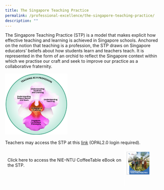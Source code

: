 ```yaml
---
title: The Singapore Teaching Practice
permalink: /professional-excellence/the-singapore-teaching-practice/
description: ""
---
```

The Singapore Teaching Practice (STP) is a model that makes explicit how effective teaching and learning is achieved in Singapore schools. Anchored on the notion that teaching is a profession,&nbsp;the STP draws on Singapore educators’ beliefs about how students learn and teachers teach. It is represented in the form of an orchid to reflect the Singapore context within which we practise our craft and seek to improve our practice as a collaborative fraternity.

<img src="/images/proex1.png" style="width:40%">

Teachers may access the STP at this&nbsp;[link](http://go.gov.sg/stp)&nbsp;(OPAL2.0 login required).


<table style="border: medium; border-collapse: collapse;"><colgroup><col width="500"><col width="70"></colgroup><tbody><tr style="height: 0pt;"><td style="border-width: 1pt; border-style: solid; border-color: rgb(255, 255, 255); vertical-align: top; padding: 5pt; overflow: hidden; overflow-wrap: break-word;"><br><p style="line-height: 1.2; margin-top: 0pt; margin-bottom: 0pt;" dir="ltr">Click <a style="text-decoration: none;" href="https://ebook.ntu.edu.sg/a_ntu_stp_book_2023.html"><span style="font-size: 12pt; font-family: Arial, sans-serif; color: rgb(17, 85, 204); background-color: transparent; font-weight: 400; font-style: normal; font-variant-ligatures: normal; font-variant-caps: normal; font-variant-alternates: normal; font-variant-numeric: normal; font-variant-east-asian: normal; font-variant-position: normal; text-decoration: underline; text-decoration-skip-ink: none; vertical-align: baseline; white-space: pre-wrap;"></span></a><a style="text-decoration: none;" href="https://ebook.ntu.edu.sg/a_ntu_stp_book_2023.html">here</a>
	to access the NIE–NTU CoffeeTable eBook on the STP. 	</p></td><td style="border-width: 1pt; border-style: solid; border-color: rgb(255, 255, 255); vertical-align: top; padding: 5pt; overflow: hidden; overflow-wrap: break-word;"><p style="line-height: 1.2; margin-top: 0pt; margin-bottom: 0pt;" dir="ltr"><span style="font-size: 12pt; font-family: Arial, sans-serif; color: rgb(0, 0, 0); background-color: transparent; font-weight: 400; font-style: normal; font-variant-ligatures: normal; font-variant-caps: normal; font-variant-alternates: normal; font-variant-numeric: normal; font-variant-east-asian: normal; font-variant-position: normal; text-decoration: none; vertical-align: baseline; white-space: pre-wrap;"><span style="border: medium; display: inline-block; overflow: hidden; width: 100px; height: 100px;"><img style="margin-left: 0px; margin-top: 0px;" height="74" width="74" src="/images/nie-ntu%20coffeetable%20ebook.png"></span></span></p></td></tr></tbody></table>